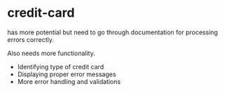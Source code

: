 # credit-card

has more potential but need to go through documentation for processing errors correctly. 

Also needs more functionality. 
- Identifying type of credit card
- Displaying proper error messages
- More error handling and validations 
